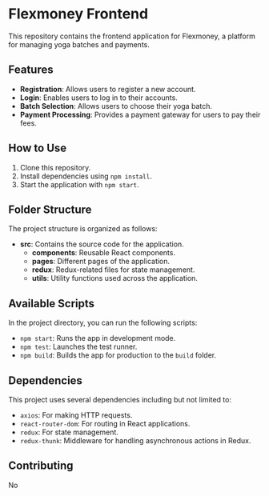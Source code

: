# Flexmoney Frontend

This repository contains the frontend application for Flexmoney, a platform for managing yoga batches and payments.

## Features

- **Registration**: Allows users to register a new account.
- **Login**: Enables users to log in to their accounts.
- **Batch Selection**: Allows users to choose their yoga batch.
- **Payment Processing**: Provides a payment gateway for users to pay their fees.

## How to Use

1. Clone this repository.
2. Install dependencies using `npm install`.
3. Start the application with `npm start`.

## Folder Structure

The project structure is organized as follows:

- **src**: Contains the source code for the application.
  - **components**: Reusable React components.
  - **pages**: Different pages of the application.
  - **redux**: Redux-related files for state management.
  - **utils**: Utility functions used across the application.

## Available Scripts

In the project directory, you can run the following scripts:

- `npm start`: Runs the app in development mode.
- `npm test`: Launches the test runner.
- `npm build`: Builds the app for production to the `build` folder.

## Dependencies

This project uses several dependencies including but not limited to:

- `axios`: For making HTTP requests.
- `react-router-dom`: For routing in React applications.
- `redux`: For state management.
- `redux-thunk`: Middleware for handling asynchronous actions in Redux.

## Contributing
No


